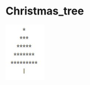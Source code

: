 # Christmas_tree
![Image text](https://github.com/Kinokoplus/Christmas_tree/blob/master/%E7%AE%80%E6%98%93%E5%9C%A3%E8%AF%9E%E6%A0%91.jpg)
